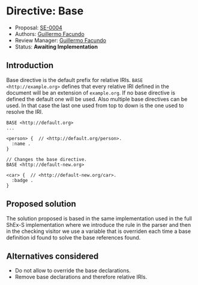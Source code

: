 # Directive: Base

* Proposal: [SE-0004](0004-base-directive.md)
* Authors: [Guillermo Facundo](https://github.com/thewilly)
* Review Manager: [Guillermo Facundo](https://github.com/thewilly)
* Status: **Awaiting Implementation**

## Introduction

Base directive is the default prefix for relative IRIs. `BASE <http://example.org>` defines that every relative IRI defined in the document will be an extension of `example.org`. If no base directive is defined the default one will be used. Also multiple base directives can be used. In that case the last one used from top to down is the one used to resolve the IRI.

```shex-lite
BASE <http://default.org>
...

<person> {  // <http://default.org/person>.
  :name .
}

// Changes the base directive.
BASE <http://default-new.org>

<car> {  // <http://default-new.org/car>.
  :badge .
}

```

## Proposed solution

The solution proposed is based in the same implementation used in the full ShEx-S implementation where we introduce the rule in the parser and then in the checking visitor we use a variable that is overriden each time a base definition id found to solve the base references found.

## Alternatives considered

* Do not allow to override the base declarations.
* Remove base declarations and therefore relative IRIs.
